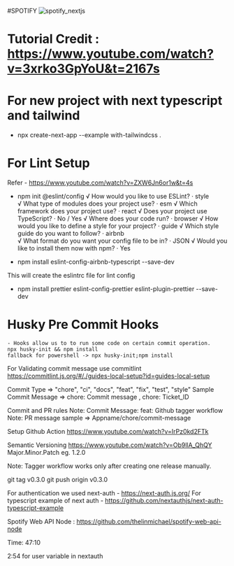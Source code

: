 #SPOTIFY
![spotify_nextjs](https://user-images.githubusercontent.com/23634935/174238318-ca5b99f5-49f9-4f58-9661-106c5dc89b17.png)

# Tutorial Credit : https://www.youtube.com/watch?v=3xrko3GpYoU&t=2167s

# For new project with next typescript and tailwind
 - npx create-next-app --example with-tailwindcss .

# For Lint Setup
 Refer - https://www.youtube.com/watch?v=ZXW6Jn6or1w&t=4s
 - npm init @eslint/config 
√ How would you like to use ESLint? · style       
√ What type of modules does your project use? · esm
√ Which framework does your project use? · react
√ Does your project use TypeScript? · No / Yes
√ Where does your code run? · browser
√ How would you like to define a style for your project? · guide
√ Which style guide do you want to follow? · airbnb      
√ What format do you want your config file to be in? · JSON
√ Would you like to install them now with npm? · Yes

- npm install eslint-config-airbnb-typescript --save-dev

This will create the eslintrc file for lint config

- npm install prettier eslint-config-prettier eslint-plugin-prettier --save-dev


# Husky Pre Commit Hooks 
    - Hooks allow us to to run some code on certain commit operation.
    npx husky-init && npm install
    fallback for powershell -> npx husky-init;npm install 

For Validating commit message use commitlint
https://commitlint.js.org/#/./guides-local-setup?id=guides-local-setup

Commit Type => "chore", "ci", "docs", "feat", "fix", "test", "style"
Sample Commit Message => chore: Commit message , chore: Ticket_ID

Commit and PR rules
Note: Commit Message: feat: Github tagger workflow
Note: PR message sample =>  Appname/chore/commit-message

Setup Github Action
https://www.youtube.com/watch?v=IrPz0kd2FTk

Semantic Versioning 
https://www.youtube.com/watch?v=Ob9llA_QhQY
Major.Minor.Patch eg. 1.2.0

Note: Tagger workflow works only after creating one release manually.

git tag v0.3.0
git push origin v0.3.0

For authentication we used next-auth - https://next-auth.js.org/
For typescript example of next auth - https://github.com/nextauthjs/next-auth-typescript-example

Spotify Web API Node : https://github.com/thelinmichael/spotify-web-api-node

Time: 47:10


2:54 for user variable in nextauth
